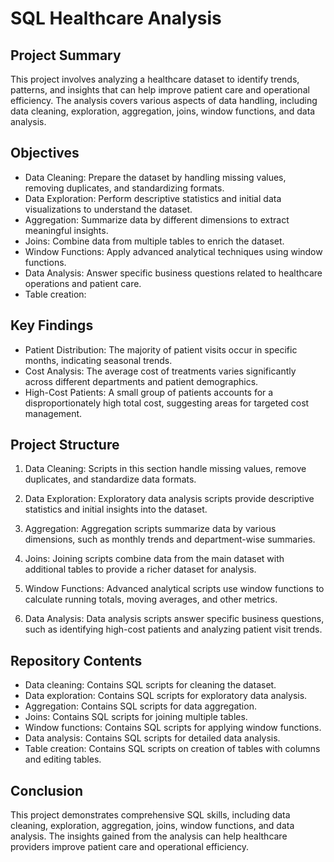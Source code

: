 # **SQL Healthcare Analysis** 

## **Project Summary** <br />
This project involves analyzing a healthcare dataset to identify trends, patterns, and insights that can help improve patient care and operational efficiency. The analysis covers various aspects of data handling, including data cleaning, exploration, aggregation, joins, window functions, and data analysis.

## **Objectives** <br />
- Data Cleaning: Prepare the dataset by handling missing values, removing duplicates, and standardizing formats. <br />
- Data Exploration: Perform descriptive statistics and initial data visualizations to understand the dataset. <br />
- Aggregation: Summarize data by different dimensions to extract meaningful insights. <br />
- Joins: Combine data from multiple tables to enrich the dataset. <br />
- Window Functions: Apply advanced analytical techniques using window functions. <br />
- Data Analysis: Answer specific business questions related to healthcare operations and patient care. <br />
- Table creation: 

## **Key Findings** <br />
- Patient Distribution: The majority of patient visits occur in specific months, indicating seasonal trends. <br />
- Cost Analysis: The average cost of treatments varies significantly across different departments and patient demographics. <br />
- High-Cost Patients: A small group of patients accounts for a disproportionately high total cost, suggesting areas for targeted cost management.

## **Project Structure** <br />
1. Data Cleaning: Scripts in this section handle missing values, remove duplicates, and standardize data formats.

2. Data Exploration: Exploratory data analysis scripts provide descriptive statistics and initial insights into the dataset.

3. Aggregation: Aggregation scripts summarize data by various dimensions, such as monthly trends and department-wise summaries.

4. Joins: Joining scripts combine data from the main dataset with additional tables to provide a richer dataset for analysis.

5. Window Functions: Advanced analytical scripts use window functions to calculate running totals, moving averages, and other metrics.

6. Data Analysis: Data analysis scripts answer specific business questions, such as identifying high-cost patients and analyzing patient visit trends.

## **Repository Contents** <br />
- Data cleaning: Contains SQL scripts for cleaning the dataset. <br />
- Data exploration: Contains SQL scripts for exploratory data analysis. <br />
- Aggregation: Contains SQL scripts for data aggregation. <br />
- Joins: Contains SQL scripts for joining multiple tables. <br />
- Window functions: Contains SQL scripts for applying window functions. <br />
- Data analysis: Contains SQL scripts for detailed data analysis.
- Table creation: Contains SQL scripts on creation of tables with columns and editing tables.

## **Conclusion** <br />
This project demonstrates comprehensive SQL skills, including data cleaning, exploration, aggregation, joins, window functions, and data analysis. The insights gained from the analysis can help healthcare providers improve patient care and operational efficiency.
